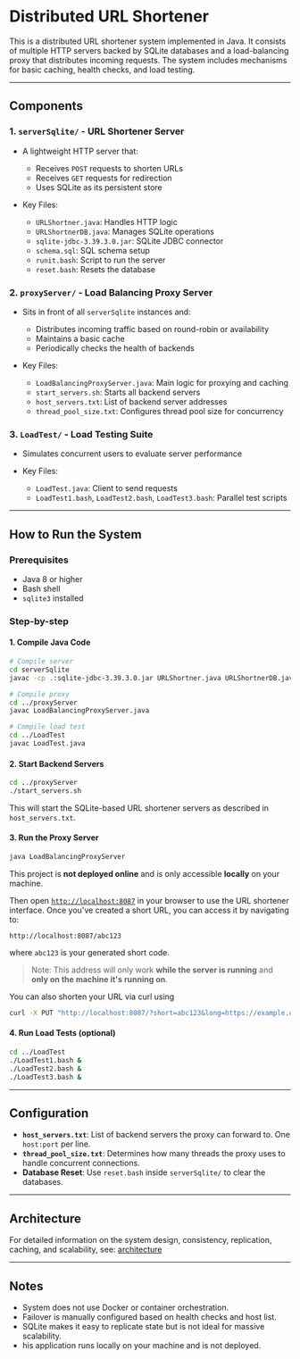 # Distributed URL Shortener

This is a distributed URL shortener system implemented in Java. It consists of multiple HTTP servers backed by SQLite databases and a load-balancing proxy that distributes incoming requests. The system includes mechanisms for basic caching, health checks, and load testing.

---

## Components

### 1. `serverSqlite/` - URL Shortener Server

* A lightweight HTTP server that:

  * Receives `POST` requests to shorten URLs
  * Receives `GET` requests for redirection
  * Uses SQLite as its persistent store
* Key Files:

  * `URLShortner.java`: Handles HTTP logic
  * `URLShortnerDB.java`: Manages SQLite operations
  * `sqlite-jdbc-3.39.3.0.jar`: SQLite JDBC connector
  * `schema.sql`: SQL schema setup
  * `runit.bash`: Script to run the server
  * `reset.bash`: Resets the database

### 2. `proxyServer/` - Load Balancing Proxy Server

* Sits in front of all `serverSqlite` instances and:

  * Distributes incoming traffic based on round-robin or availability
  * Maintains a basic cache
  * Periodically checks the health of backends
* Key Files:

  * `LoadBalancingProxyServer.java`: Main logic for proxying and caching
  * `start_servers.sh`: Starts all backend servers
  * `host_servers.txt`: List of backend server addresses
  * `thread_pool_size.txt`: Configures thread pool size for concurrency

### 3. `LoadTest/` - Load Testing Suite

* Simulates concurrent users to evaluate server performance
* Key Files:

  * `LoadTest.java`: Client to send requests
  * `LoadTest1.bash`, `LoadTest2.bash`, `LoadTest3.bash`: Parallel test scripts

---

## How to Run the System

### Prerequisites

* Java 8 or higher
* Bash shell
* `sqlite3` installed

### Step-by-step

#### 1. Compile Java Code

```bash
# Compile server
cd serverSqlite
javac -cp .:sqlite-jdbc-3.39.3.0.jar URLShortner.java URLShortnerDB.java

# Compile proxy
cd ../proxyServer
javac LoadBalancingProxyServer.java

# Compile load test
cd ../LoadTest
javac LoadTest.java
```

#### 2. Start Backend Servers

```bash
cd ../proxyServer
./start_servers.sh
```

This will start the SQLite-based URL shortener servers as described in `host_servers.txt`.

#### 3. Run the Proxy Server

```bash
java LoadBalancingProxyServer
```

This project is **not deployed online** and is only accessible **locally** on your machine.

Then open [`http://localhost:8087`](http://localhost:8087) in your browser to use the URL shortener interface.
Once you've created a short URL, you can access it by navigating to:

```
http://localhost:8087/abc123
```

where `abc123` is your generated short code.

> Note: This address will only work **while the server is running** and **only on the machine it's running on**.

You can also shorten your URL via curl using 
```bash
curl -X PUT "http://localhost:8087/?short=abc123&long=https://example.com"
```

#### 4. Run Load Tests (optional)

```bash
cd ../LoadTest
./LoadTest1.bash &
./LoadTest2.bash &
./LoadTest3.bash &
```

---

## Configuration

* **`host_servers.txt`**: List of backend servers the proxy can forward to. One `host:port` per line.
* **`thread_pool_size.txt`**: Determines how many threads the proxy uses to handle concurrent connections.
* **Database Reset**: Use `reset.bash` inside `serverSqlite/` to clear the databases.

---

## Architecture

For detailed information on the system design, consistency, replication, caching, and scalability, see: [architecture](https://github.com/arcanstone/DistributedURLShortener/blob/main/ARCHITECTURE.md)

---

## Notes

* System does not use Docker or container orchestration.
* Failover is manually configured based on health checks and host list.
* SQLite makes it easy to replicate state but is not ideal for massive scalability.
* his application runs locally on your machine and is not deployed.

